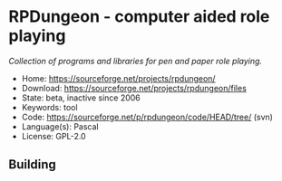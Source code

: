 # RPDungeon - computer aided role playing

_Collection of programs and libraries for pen and paper role playing._

- Home: https://sourceforge.net/projects/rpdungeon/
- Download: https://sourceforge.net/projects/rpdungeon/files
- State: beta, inactive since 2006
- Keywords: tool
- Code: https://sourceforge.net/p/rpdungeon/code/HEAD/tree/ (svn)
- Language(s): Pascal
- License: GPL-2.0

## Building

